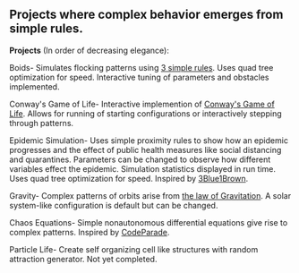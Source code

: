 ## Projects where complex behavior emerges from simple rules.


**Projects** (In order of decreasing elegance):

  Boids- Simulates flocking patterns using [3 simple rules](https://cs.stanford.edu/people/eroberts/courses/soco/projects/2008-09/modeling-natural-systems/boids.html). Uses quad tree optimization for speed. Interactive tuning of parameters and obstacles implemented.
  
  Conway's Game of Life- Interactive implemention of [Conway's Game of Life](http://pi.math.cornell.edu/~lipa/mec/lesson6.html). Allows for running of starting configurations or interactively stepping through patterns.
  
  Epidemic Simulation- Uses simple proximity rules to show how an epidemic progresses and the effect of public health measures like social distancing and quarantines. Parameters can be changed to observe how different variables effect the epidemic. Simulation statistics displayed in run time. Uses quad tree optimization for speed. Inspired by [3Blue1Brown](https://www.youtube.com/watch?v=gxAaO2rsdIs).
  
  Gravity- Complex patterns of orbits arise from [the law of Gravitation](https://en.wikipedia.org/wiki/Newton%27s_law_of_universal_gravitation). A solar system-like configuration is default but can be changed.
  
  Chaos Equations- Simple nonautonomous differential equations give rise to complex patterns. Inspired by [CodeParade](https://www.youtube.com/watch?v=fDSIRXmnVvk).
  
  Particle Life- Create self organizing cell like structures with random attraction generator. Not yet completed.
  
